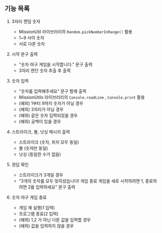## 기능 목록
1. 3자리 랜덤 숫자
   - MissionUtil 라이브러리의 `Random.pickNumberInRange()` 활용
   - 1~9 사이 숫자
   - 서로 다른 숫자

2. 시작 문구 출력
   - "숫자 야구 게임을 시작합니다." 문구 출력
   - 3자리 랜던 숫자 추출 후 출력

3. 숫자 입력
   - "숫자를 입력해주세요" 문구 함께 출력
   - MissionUtils 라이브러리의 `Console.readLine` , `Console.print` 활용
   - (예외) 1부터 9까지 숫자가 아닐 경우
   - (예외) 3자리가 아닐 경우
   - (예외) 같은 숫자 입력되었을 경우
   - (예외) 공백이 있을 경우

4. 스트라이크, 볼, 낫싱 메시지 출력
   - 스트라이크 (숫자, 위치 모두 동일)
   - 볼 (숫자만 동일)
   - 낫싱 (동일한 수가 없음)

5. 정답 확인
    - 스트라이크가 3개일 경우
    - "3개의 숫자를 모두 맞히셨습니다! 게임 종료 게임을 새로 시작하려면 1, 종료하려면 2를 입력하세요" 문구 출력

6. 숫자 야구 게임 종료
    - 게임 재 실행(1 입력)
    - 프로그램 종료(2 입력)
    - (예외) 1,2 가 아닌 다른 값을 입력할 경우
    - (예외) 값을 입력하지 않을 경우

